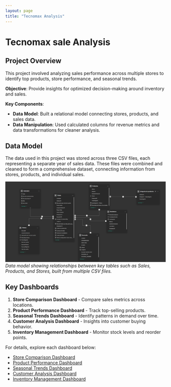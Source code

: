 ```yaml
---
layout: page
title: "Tecnomax Analysis"
---
```


# Tecnomax sale Analysis

## Project Overview
This project involved analyzing sales performance across multiple stores to identify top products, store performance, and seasonal trends.

**Objective**: Provide insights for optimized decision-making around inventory and sales.

**Key Components**:
- **Data Model**: Built a relational model connecting stores, products, and sales data.
- **Data Manipulation**: Used calculated columns for revenue metrics and data transformations for cleaner analysis.

## Data Model
The data used in this project was stored across three CSV files, each representing a separate year of sales data. These files were combined and cleaned to form a comprehensive dataset, connecting information from stores, products, and individual sales.

![Data Model](/assets/img/Datamodel.png)
*Data model showing relationships between key tables such as Sales, Products, and Stores, built from multiple CSV files.*


## Key Dashboards
1. **Store Comparison Dashboard** - Compare sales metrics across locations.
2. **Product Performance Dashboard** - Track top-selling products.
3. **Seasonal Trends Dashboard** - Identify patterns in demand over time.
4. **Customer Analysis Dashboard** - Insights into customer buying behavior.
5. **Inventory Management Dashboard** - Monitor stock levels and reorder points.

For details, explore each dashboard below:
- [Store Comparison Dashboard](link-to-store-comparison)
- [Product Performance Dashboard](link-to-product-performance)
- [Seasonal Trends Dashboard](link-to-seasonal-trends)
- [Customer Analysis Dashboard](link-to-customer-analysis)
- [Inventory Management Dashboard](link-to-inventory-management)
